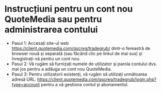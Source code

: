 # Instrucțiuni pentru un cont nou QuoteMedia sau pentru administrarea contului
- Pasul 1: Accesați site-ul web https://client.quotemedia.com/qscreg/tradegrub/ dintr-o fereastră de browser nouă și separată (sau făcând clic pe linkul de mai sus) și înregistrați-vă pentru un cont nou.
- Pasul 2: Vă rugăm să furnizați numele de utilizator și parola contului dvs. mai jos pentru a adăuga un cont nou QuoteMedia.
- Pasul 3: Pentru utilizatorii existenți, vă rugăm să utilizați următoarea adresă URL: https://client.quotemedia.com/qscreg/tradegrub/login.php?type=account pentru a vă gestiona contul și abonamentul.
